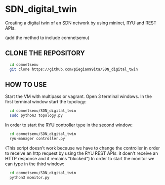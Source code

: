# SDN_digital_twin

Creating a digital twin of an SDN network by using mininet, RYU and REST APIs.

(add the method to include comnetsemu)

## CLONE THE REPOSITORY
```bash
  cd comnetsemu
  git clone https://github.com/piegian99ita/SDN_digital_twin
```

## HOW TO USE

Start the VM with multipass or vagrant. Open 3 terminal windows.
In the first terminal window start the topology:
```bash
  cd comnetsemu/SDN_digital_twin
  sudo python3 topology.py
```
In order to start the RYU controller type in the second window:

```bash
  cd comnetsemu/SDN_digital_twin
  ryu-manager controller.py
```

(This script doesn't work because we have to change the controller in order to receive an http request by using the RYU REST APIs: it doen't receive an HTTP response and it remains "blocked")
In order to start the monitor we can type in the third window:

```bash
  cd comnetsemu/SDN_digital_twin
  python3 monitor.py
```
